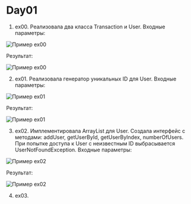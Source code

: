 # Day01
1. ex00. Реализовала два класса Transaction и User.
Входные параметры:

![Пример ex00](images/ex00a.png)

Результат:

![Пример ex00](images/ex00.png)

2. ex01. Реализовала генератор уникальных ID для User.
Входные параметры:

![Пример ex01](images/ex01a.png)

Результат:

![Пример ex01](images/ex01b.png)

3. ex02. Имплементировала ArrayList для User. Создала интерфейс с методами: addUser, getUserById, getUserByIndex, numberOfUsers. При попытке доступа к User с неизвестным ID выбрасывается UserNotFoundException. 
Входные параметры:

![Пример ex02](images/ex02a.png)

Результат:

![Пример ex02](images/ex02b.png)

4. ex03. 